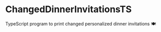# ChangedDinnerInvitationsTS
TypeScript program to print changed personalized dinner invitations 🍽️
